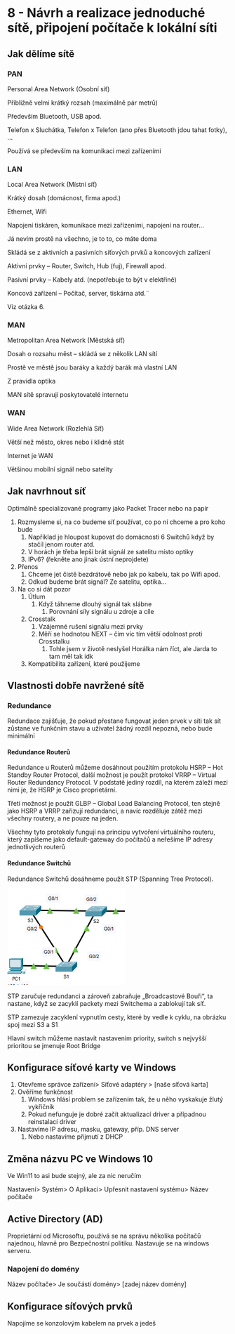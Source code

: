 # 8 - Návrh a realizace jednoduché sítě, připojení počítače k lokální síti

## Jak dělíme sítě

### PAN

Personal Area Network (Osobní síť)

Přibližně velmi krátký rozsah (maximálně pár metrů)

Především Bluetooth, USB apod.

Telefon x Sluchátka, Telefon x Telefon (ano přes Bluetooth jdou tahat fotky), …

Používá se především na komunikaci mezi zařízeními

### LAN

Local Area Network (Místní síť)

Krátký dosah (domácnost, firma apod.)

Ethernet, Wifi

Napojení tiskáren, komunikace mezi zařízeními, napojení na router…

Já nevím prostě na všechno, je to to, co máte doma

Skládá se z aktivních a pasivních síťových prvků a koncových zařízení

Aktivní prvky – Router, Switch, Hub (fuj), Firewall apod.

Pasivní prvky – Kabely atd. (nepotřebuje to být v elektřině)

Koncová zařízení – Počítač, server, tiskárna atd.¨

Viz otázka 6.

### MAN

Metropolitan Area Network (Městská síť)

Dosah o rozsahu měst – skládá se z několik LAN sítí

Prostě ve městě jsou baráky a každý barák má vlastní LAN

Z pravidla optika

MAN sítě spravují poskytovatelé internetu

### WAN

Wide Area Network (Rozlehlá Síť)

Větší než město, okres nebo i klidně stát

Internet je WAN

Většinou mobilní signál nebo satelity

## Jak navrhnout síť

Optimálně specializované programy jako Packet Tracer nebo na papír

1. Rozmysleme si, na co budeme síť používat, co po ní chceme a pro koho bude
   1. Například je hloupost kupovat do domácnosti 6 Switchů když by stačil jenom router atd.
   2. V horách je třeba lepší brát signál ze satelitu místo optiky
   3. IPv6? (řekněte ano jinak ústní neprojdete)
2. Přenos
   1. Chceme jet čistě bezdrátově nebo jak po kabelu, tak po Wifi apod.
   2. Odkud budeme brát signál? Ze satelitu, optika…
3. Na co si dát pozor
   1. Útlum
      1. Když táhneme dlouhý signál tak slábne
         1. Porovnání síly signálu u zdroje a cíle
   2. Crosstalk
      1. Vzájemné rušení signálu mezi prvky
      2. Měří se hodnotou NEXT – čím víc tím větší odolnost proti Crosstalku
         1. Tohle jsem v životě neslyšel Horálka nám říct, ale Jarda to tam měl tak idk
   3. Kompatibilita zařízení, které použijeme

## Vlastnosti dobře navržené sítě

### Redundance

Redundace zajišťuje, že pokud přestane fungovat jeden prvek v síti tak sít zůstane ve funkčním stavu a uživatel žádný rozdíl nepozná, nebo bude minimální

#### Redundance Routerů

Redundance u Routerů můžeme dosáhnout použitím protokolu HSRP – Hot Standby Router Protocol, další možnost je použít protokol VRRP – Virtual Router Redundancy Protocol. V podstatě jediný rozdíl, na kterém záleží mezi nimi je, že HSRP je Cisco proprietární.

Třetí možnost je použít GLBP – Global Load Balancing Protocol, ten stejně jako HSRP a VRRP zařizují redundanci, a navíc rozděluje zátěž mezi všechny routery, a ne pouze na jeden.

Všechny tyto protokoly fungují na principu vytvoření virtuálního routeru, který zapíšeme jako default-gateway do počítačů a neřešíme IP adresy jednotlivých routerů

#### Redundance Switchů

Redundance Switchů dosáhneme použít STP (Spanning Tree Protocol).

![](./STP.png)

STP zaručuje redundanci a zároveň zabraňuje „Broadcastové Bouři“, ta nastane, když se zacyklí packety mezi Switchema a zablokují tak síť.

STP zamezuje zacyklení vypnutím cesty, které by vedle k cyklu, na obrázku spoj mezi S3 a S1

Hlavní switch můžeme nastavit nastavením priority, switch s nejvyšší prioritou se jmenuje Root Bridge

## Konfigurace síťové karty ve Windows

1. Otevřeme správce zařízení> Síťové adaptéry > \[naše síťová karta\]
2. Ověříme funkčnost
   1. Windows hlásí problem se zařízením tak, že u něho vyskakuje žlutý vykřičník
   2. Pokud nefunguje je dobré začít aktualizací driver a případnou reinstalací driver
3. Nastavíme IP adresu, masku, gateway, příp. DNS server
   1. Nebo nastavíme přijmutí z DHCP

## Změna názvu PC ve Windows 10

Ve Win11 to asi bude stejný, ale za nic neručím

Nastavení> Systém> O Aplikaci> Upřesnit nastavení systému> Název počítače

## Active Directory (AD)

Proprietární od Microsoftu, používá se na správu několika
počítačů najednou, hlavně pro Bezpečnostní politiku. Nastavuje se na windows serveru.

### Napojení do domény

Název počítače> Je součástí domény> [zadej název domény]

## Konfigurace síťových prvků

Napojíme se konzolovým kabelem na prvek a jedeš
